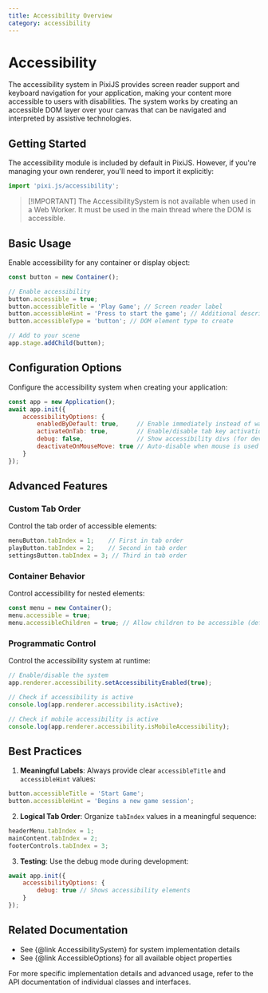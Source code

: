 ```yaml
---
title: Accessibility Overview
category: accessibility
---
```


# Accessibility

The accessibility system in PixiJS provides screen reader support and keyboard navigation for your application, making your content more accessible to users with disabilities. The system works by creating an accessible DOM layer over your canvas that can be navigated and interpreted by assistive technologies.

## Getting Started

The accessibility module is included by default in PixiJS. However, if you're managing your own renderer, you'll need to import it explicitly:

```js
import 'pixi.js/accessibility';
```

> [!IMPORTANT] The AccessibilitySystem is not available when used in a Web Worker. It must be used in the main thread where the DOM is accessible.

## Basic Usage

Enable accessibility for any container or display object:

```js
const button = new Container();

// Enable accessibility
button.accessible = true;
button.accessibleTitle = 'Play Game'; // Screen reader label
button.accessibleHint = 'Press to start the game'; // Additional description
button.accessibleType = 'button'; // DOM element type to create

// Add to your scene
app.stage.addChild(button);
```

## Configuration Options

Configure the accessibility system when creating your application:

```js
const app = new Application();
await app.init({
    accessibilityOptions: {
        enabledByDefault: true,     // Enable immediately instead of waiting for tab
        activateOnTab: true,        // Enable/disable tab key activation
        debug: false,               // Show accessibility divs (for development)
        deactivateOnMouseMove: true // Auto-disable when mouse is used
    }
});
```

## Advanced Features

### Custom Tab Order

Control the tab order of accessible elements:

```js
menuButton.tabIndex = 1;    // First in tab order
playButton.tabIndex = 2;    // Second in tab order
settingsButton.tabIndex = 3; // Third in tab order
```

### Container Behavior

Control accessibility for nested elements:

```js
const menu = new Container();
menu.accessible = true;
menu.accessibleChildren = true; // Allow children to be accessible (default)
```

### Programmatic Control

Control the accessibility system at runtime:

```js
// Enable/disable the system
app.renderer.accessibility.setAccessibilityEnabled(true);

// Check if accessibility is active
console.log(app.renderer.accessibility.isActive);

// Check if mobile accessibility is active
console.log(app.renderer.accessibility.isMobileAccessibility);
```

## Best Practices

1. **Meaningful Labels**: Always provide clear `accessibleTitle` and `accessibleHint` values:
```js
button.accessibleTitle = 'Start Game';
button.accessibleHint = 'Begins a new game session';
```

2. **Logical Tab Order**: Organize `tabIndex` values in a meaningful sequence:
```js
headerMenu.tabIndex = 1;
mainContent.tabIndex = 2;
footerControls.tabIndex = 3;
```

3. **Testing**: Use the debug mode during development:
```js
await app.init({
    accessibilityOptions: {
        debug: true // Shows accessibility elements
    }
});
```

## Related Documentation

- See {@link AccessibilitySystem} for system implementation details
- See {@link AccessibleOptions} for all available object properties

For more specific implementation details and advanced usage, refer to the API documentation of individual classes and interfaces.

